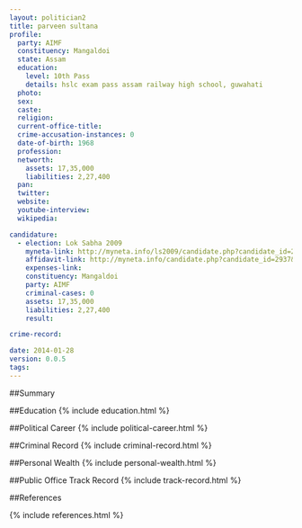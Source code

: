```yaml
---
layout: politician2
title: parveen sultana
profile: 
  party: AIMF
  constituency: Mangaldoi
  state: Assam
  education: 
    level: 10th Pass
    details: hslc exam pass assam railway high school, guwahati
  photo: 
  sex: 
  caste: 
  religion: 
  current-office-title: 
  crime-accusation-instances: 0
  date-of-birth: 1968
  profession: 
  networth: 
    assets: 17,35,000
    liabilities: 2,27,400
  pan: 
  twitter: 
  website: 
  youtube-interview: 
  wikipedia: 

candidature: 
  - election: Lok Sabha 2009
    myneta-link: http://myneta.info/ls2009/candidate.php?candidate_id=2937
    affidavit-link: http://myneta.info/candidate.php?candidate_id=2937&scan=original
    expenses-link: 
    constituency: Mangaldoi 
    party: AIMF
    criminal-cases: 0
    assets: 17,35,000
    liabilities: 2,27,400
    result:  

crime-record: 

date: 2014-01-28
version: 0.0.5
tags: 
---
```

##Summary


##Education
{% include education.html %}


##Political Career
{% include political-career.html %}


##Criminal Record
{% include criminal-record.html %}


##Personal Wealth
{% include personal-wealth.html %}


##Public Office Track Record
{% include track-record.html %}


##References


{% include references.html %}